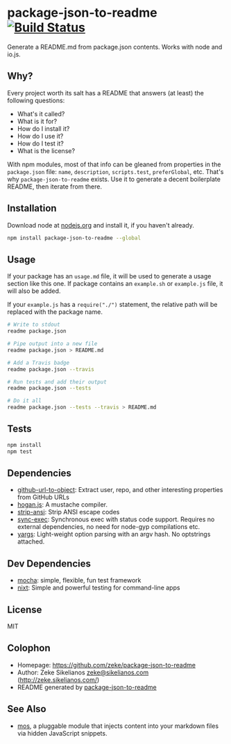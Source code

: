 # package-json-to-readme [![Build Status](https://travis-ci.org/VOID404/package-json-to-readme.svg?branch=master)](https://travis-ci.org/VOID404/package-json-to-readme)

Generate a README.md from package.json contents. Works with node and io.js.

## Why?

Every project worth its salt has a README that answers (at least) the following questions:

- What's it called?
- What is it for?
- How do I install it?
- How do I use it?
- How do I test it?
- What is the license?

With npm modules, most of that info can be gleaned from properties in the `package.json` file: `name`, `description`, `scripts.test`, `preferGlobal`, etc. That's why `package-json-to-readme` exists. Use it to generate a decent boilerplate README, then iterate from there.

## Installation

Download node at [nodejs.org](http://nodejs.org) and install it, if you haven't already.

```sh
npm install package-json-to-readme --global
```

## Usage

If your package has an `usage.md` file, it will be used to
generate a usage section like this one. If package contains
 an `example.sh` or `example.js` file, it will also be added.

If your `example.js` has a `require("./")` statement, the relative path will be
replaced with the package name.

```sh
# Write to stdout
readme package.json

# Pipe output into a new file
readme package.json > README.md

# Add a Travis badge
readme package.json --travis

# Run tests and add their output
readme package.json --tests

# Do it all
readme package.json --tests --travis > README.md

```

## Tests

```sh
npm install
npm test
```

## Dependencies

- [github-url-to-object](https://github.com/zeke/github-url-to-object): Extract user, repo, and other interesting properties from GitHub URLs
- [hogan.js](https://github.com/twitter/hogan.js): A mustache compiler.
- [strip-ansi](https://github.com/sindresorhus/strip-ansi): Strip ANSI escape codes
- [sync-exec](https://github.com/gvarsanyi/sync-exec): Synchronous exec with status code support. Requires no external dependencies, no need for node-gyp compilations etc.
- [yargs](https://github.com/bcoe/yargs): Light-weight option parsing with an argv hash. No optstrings attached.

## Dev Dependencies

- [mocha](https://github.com/mochajs/mocha): simple, flexible, fun test framework
- [nixt](https://github.com/vesln/nixt): Simple and powerful testing for command-line apps


## License

MIT

## Colophon

- Homepage: https://github.com/zeke/package-json-to-readme
- Author: Zeke Sikelianos <zeke@sikelianos.com> (http://zeke.sikelianos.com/)
- README generated by
[package-json-to-readme](https://github.com/zeke/package-json-to-readme)

## See Also

- [mos](https://github.com/zkochan/mos), a pluggable module that injects content into your markdown files via hidden JavaScript snippets.
